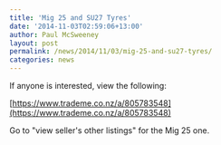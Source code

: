 ```yaml
---
title: 'Mig 25 and SU27 Tyres'
date: '2014-11-03T02:59:06+13:00'
author: Paul McSweeney
layout: post
permalink: /news/2014/11/03/mig-25-and-su27-tyres/
categories: news
---
```


If anyone is interested, view the following:

[https://www.trademe.co.nz/a/805783548](https://www.trademe.co.nz/a/805783548)

Go to "view seller's other listings" for the Mig 25 one.
